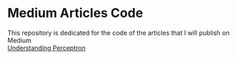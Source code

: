 # Medium Articles Code
This repository is dedicated for the code of the articles that I will publish on Medium<br>
[Understanding Perceptron](https://medium.com/@mr.sk12112002/understanding-perceptron-8e82a5a97ea)
